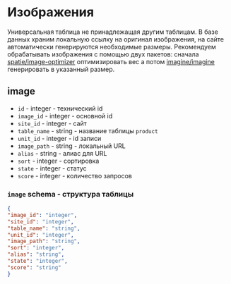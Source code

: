 # Изображения
Универсальная таблица не принадлежащая другим таблицам. В базе данных храним локальную ссылку на оригинал изображения, на сайте автоматически генерируются необходимые размеры. Рекомендуем обрабатывать изображения с помощью двух пакетов: сначала [spatie/image-optimizer](https://github.com/spatie/image-optimizer) оптимизировать вес а потом [imagine/imagine](https://github.com/avalanche123/Imagine) генерировать в указанный размер.
## image
- `id` - integer - технический id
- `image_id` - integer - основной id
- `site_id` - integer - сайт
- `table_name` - string - название таблицы `product`
- `unit_id` - integer - id записи
- `image_path` - string - локальный URL
- `alias` - string - алиас для URL
- `sort` - integer - сортировка
- `state` - integer - статус
- `score` - integer - количество запросов
### `image` schema - структура таблицы
```json
{
"image_id": "integer",
"site_id": "integer",
"table_name": "string",
"unit_id": "integer",
"image_path": "string",
"sort": "integer",
"alias": "string",
"state": "integer",
"score": "string"
}
```
